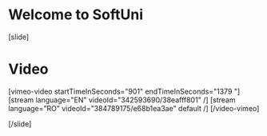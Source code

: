 # Welcome to SoftUni

[slide]
# Video

[vimeo-video startTimeInSeconds="901" endTimeInSeconds="1379 "]
[stream language="EN" videoId="342593690/38eafff801"  /]
[stream language="RO" videoId="384789175/e68b1ea3ae" default /]
[/video-vimeo]

[/slide]